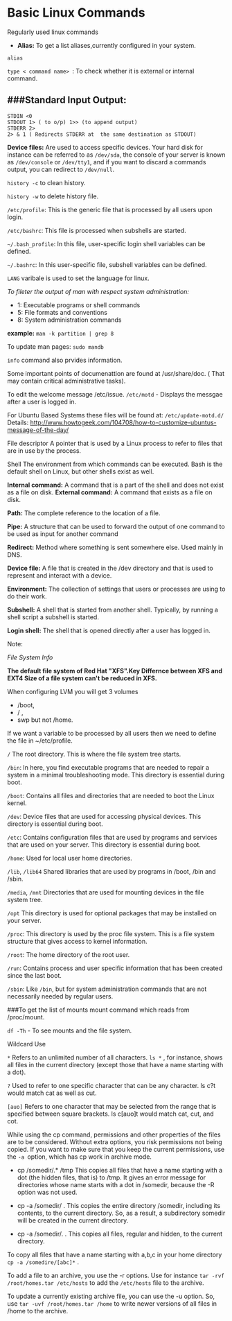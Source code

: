 # Basic Linux Commands
Regularly used linux commands

  * **Alias:** To get a list aliases,currently configured in your system.
  
  `alias`
  
  
`type < command name> `: To check whether it is external or internal command.  
  
###Standard Input Output:
----------------------
```
STDIN <0
STDOUT 1> ( to o/p) 1>> (to append output)
STDERR 2> 
2> & 1 ( Redirects STDERR at  the same destination as STDOUT)
```
**Device files:** Are used to access specific devices.
Your hard disk for instance can be referred to as `/dev/sda`, the console of your server is known as `/dev/console` or `/dev/tty1`, and if you want to discard a commands output, you can redirect to `/dev/null`.

`history -c`  to clean history.

`history -w`  to delete history file.

`/etc/profile`: This is the generic file that is processed by all users upon login.

`/etc/bashrc`: This file is processed when subshells are started.

`~/.bash_profile`: In this file, user-specific login shell variables can be defined.

`~/.bashrc`: In this user-specific file, subshell variables can be defined.

`LANG` varibale is used to set the language for linux.

*To fileter the output of man with respect system administration:*

* 1: Executable programs or shell commands
* 5: File formats and conventions
* 8: System administration commands

**example:**
`man -k partition | grep 8`

To update man pages:
`sudo mandb`

`info` command also prvides information.

Some important points of documenattion are found at /usr/share/doc. ( That may contain critical administrative tasks).

To edit the welcome message /etc/issue.
`/etc/motd` - Displays the messgae after a user is logged in.

For Ubuntu Based Systems these files will be found at:
`/etc/update-motd.d/`
Details: http://www.howtogeek.com/104708/how-to-customize-ubuntus-message-of-the-day/

File descriptor A pointer that is used by a Linux process to refer to files that are in use by the process.

Shell The environment from which commands can be executed. Bash is the default shell on Linux, but other shells exist as well.

**Internal command:** A command that is a part of the shell and does not exist as a file on disk.
**External command:** A command that exists as a file on disk.

**Path:** The complete reference to the location of a file.

**Pipe:** A structure that can be used to forward the output of one command to be
used as input for another command

**Redirect:** Method where something is sent somewhere else. Used mainly in DNS.

**Device file:** A file that is created in the /dev directory and that is used to represent
and interact with a device.

**Environment:** The collection of settings that users or processes are using to do their work.

**Subshell:** A shell that is started from another shell. Typically, by running a shell
script a subshell is started.

**Login shell:** The shell that is opened directly after a user has logged in.

Note:

*File System Info*

**The default file system of Red Hat "XFS".Key Differnce between XFS and EXT4
Size of a file system can't be reduced in XFS.**


When configuring LVM you will get 3 volumes 
 * /boot,
 * / ,
 * swp but not /home.
 
 If we want a variable to be processed by all users then we need to define the file in ~/etc/profile.
 
 `/` The root directory. This is where the file system tree starts.

`/bin`: In here, you find executable programs that are needed to repair a system in
a minimal troubleshooting mode. This directory is essential during boot.

`/boot`: Contains all files and directories that are needed to boot the Linux kernel.

`/dev`: Device files that are used for accessing physical devices. This directory is
essential during boot.

`/etc`: Contains configuration files that are used by programs and services that
are used on your server. This directory is essential during boot.

`/home`: Used for local user home directories.

`/lib`, `/lib64` Shared libraries that are used by programs in /boot, /bin and /sbin.

`/media`, `/mnt` Directories that are used for mounting devices in the file system tree.

`/opt` This directory is used for optional packages that may be installed on your
server.

`/proc`: This directory is used by the proc file system. This is a file system structure that gives access to kernel information.

`/root`: The home directory of the root user.

`/run`: Contains process and user specific information that has been created since
the last boot.

`/sbin`: Like `/bin`, but for system administration commands that are not necessarily needed by regular users.

###To get the list of mounts 
mount command which reads from /proc/mount.

`df -Th` - To see mounts and the file system.

Wildcard Use

`*` Refers to an unlimited number of all characters. `ls *` , for instance, shows all files
in the current directory (except those that have a name starting with a dot).

`?` Used to refer to one specific character that can be any character. ls c?t would
match cat as well as cut.

`[auo]` Refers to one character that may be selected from the range that is specified
between square brackets. ls c[auo]t would match cat, cut, and cot.

While using the cp command, permissions and other properties of the files are to
be considered. Without extra options, you risk permissions not being copied. If you
want to make sure that you keep the current permissions, use the `-a `option, which
has cp work in archive mode.

 * cp /somedir/.* /tmp This copies all files that have a name starting with a
dot (the hidden files, that is) to /tmp. It gives an error message for directories
whose name starts with a dot in /somedir, because the -R option was not used.

 * cp -a /somedir/ . This copies the entire directory /somedir, including its
contents, to the current directory. So, as a result, a subdirectory somedir will
be created in the current directory.

* cp -a /somedir/. . This copies all files, regular and hidden, to the current directory.

To copy all files that have a name starting with a,b,c  in your home directory
`cp -a /somedire/[abc]*` .

To add a file to an archive, you use the -r options.
Use for instance `tar -rvf /root/homes.tar /etc/hosts` to add the `/etc/hosts` file to
the archive.

To update a currently existing archive file, you can use the -u option. So, use `tar -uvf /root/homes.tar /home` to write newer versions of all files in /home to the archive.
































  
 


